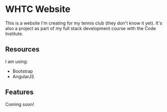 # WHTC Website
This is a website I'm creating for my tennis club (they don't know it yet). It's also a project as part of my full stack development course with the Code Institute.

## Resources
I am using:
- Bootstrap
- AngularJS

## Features
Coming soon!
